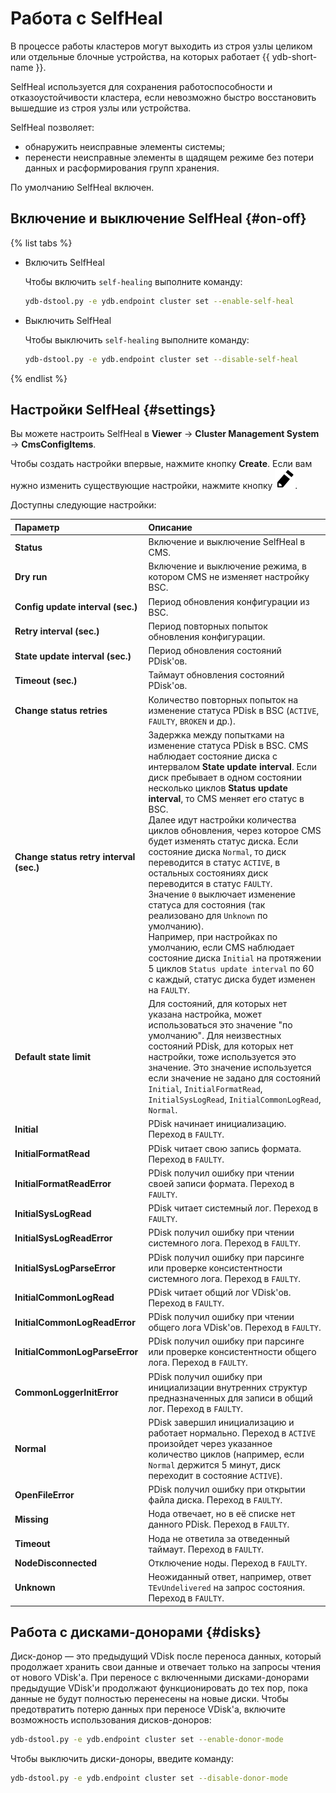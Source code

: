 # Работа с SelfHeal

В процессе работы кластеров могут выходить из строя узлы целиком или отдельные блочные устройства, на которых работает {{ ydb-short-name }}.

SelfHeal используется для сохранения работоспособности и отказоустойчивости кластера, если невозможно быстро восстановить вышедшие из строя узлы или устройства.

SelfHeal позволяет:
* обнаружить неисправные элементы системы;
* перенести неисправные элементы в щадящем режиме без потери данных и расформирования групп хранения.

По умолчанию SelfHeal включен.

## Включение и выключение SelfHeal {#on-off}

{% list tabs %}

- Включить SelfHeal

  Чтобы включить ```self-healing``` выполните команду:

  ```bash
  ydb-dstool.py -e ydb.endpoint cluster set --enable-self-heal
  ```

- Выключить SelfHeal

  Чтобы выключить ```self-healing``` выполните команду:

  ```bash
  ydb-dstool.py -e ydb.endpoint cluster set --disable-self-heal
  ```

{% endlist %}

## Настройки SelfHeal {#settings}

Вы можете настроить SelfHeal в **Viewer** → **Cluster Management System** → **CmsConfigItems**.

Чтобы создать настройки впервые, нажмите кнопку **Create**. Если вам нужно изменить существующие настройки, нажмите кнопку ![](../../_assets/pencil.svg).

Доступны следующие настройки:

| **Параметр**                             | **Описание**                                                                                                                                                             |
|:---------------------------------------- |:------------------------------------------------------------------------------------------------------------------------------------------------------------------------ |
| **Status**                               | Включение и выключение SelfHeal в CMS. |
| **Dry run**                              | Включение и выключение режима, в котором CMS не изменяет настройку BSC. |
| **Config update interval (sec.)**        | Период обновления конфигурации из BSC. |
| **Retry interval (sec.)**                | Период повторных попыток обновления конфигурации. |
| **State update interval (sec.)**         | Период обновления состояний PDisk'ов. |
| **Timeout (sec.)**                       | Таймаут обновления состояний PDisk'ов. |
| **Change status retries**                | Количество повторных попыток на изменение статуса PDisk в BSC (`ACTIVE`, `FAULTY`, `BROKEN` и др.). |
| **Change status retry interval (sec.)**  | Задержка между попытками на изменение статуса PDisk в BSC. CMS наблюдает состояние диска с интервалом **State update interval**. Если диск пребывает в одном состоянии несколько циклов **Status update interval**, то CMS меняет его статус в BSC.<br>Далее идут настройки количества циклов обновления, через которое CMS будет изменять статус диска. Если состояние диска `Normal`, то диск переводится в статус `ACTIVE`, в остальных состояниях диск переводится в статус `FAULTY`.<br>Значение `0` выключает изменение статуса для состояния (так реализовано для `Unknown` по умолчанию).<br>Например, при настройках по умолчанию, если CMS наблюдает состояние диска `Initial` на протяжении 5 циклов `Status update interval` по 60 с каждый, статус диска будет изменен на `FAULTY`. |
| **Default state limit**                  | Для состояний, для которых нет указана настройка, может использоваться это значение "по умолчанию". Для неизвестных состояний PDisk, для которых нет настройки, тоже используется это значение. Это значение используется если значение не задано для состояний `Initial`, `InitialFormatRead`, `InitialSysLogRead`, `InitialCommonLogRead`, `Normal`. |
| **Initial**                              | PDisk начинает инициализацию. Переход в `FAULTY`. |
| **InitialFormatRead**                    | PDisk читает свою запись формата. Переход в `FAULTY`. |
| **InitialFormatReadError**               | PDisk получил ошибку при чтении своей записи формата. Переход в `FAULTY`. |
| **InitialSysLogRead**                    | PDisk читает системный лог. Переход в `FAULTY`. |
| **InitialSysLogReadError**               | PDisk получил ошибку при чтении системного лога. Переход в `FAULTY`. |
| **InitialSysLogParseError**              | PDisk получил ошибку при парсинге или проверке консистентности системного лога. Переход в `FAULTY`. |
| **InitialCommonLogRead**                 | PDisk читает общий лог VDisk'ов. Переход в `FAULTY`. |
| **InitialCommonLogReadError**            | PDisk получил ошибку при чтении общего лога VDisk'ов. Переход в `FAULTY`. |
| **InitialCommonLogParseError**           | PDisk получил ошибку при парсинге или проверке консистентности общего лога. Переход в `FAULTY`. |
| **CommonLoggerInitError**                | PDisk получил ошибку при инициализации внутренних структур предназначенных для записи в общий лог. Переход в `FAULTY`. |
| **Normal**                               | PDisk завершил инициализацию и работает нормально. Переход в `ACTIVE` произойдет через указанное количество циклов (например, если `Normal` держится 5 минут, диск переходит в состояние `ACTIVE`). |
| **OpenFileError**                        | PDisk получил ошибку при открытии файла диска. Переход в `FAULTY`. |
| **Missing**                              | Нода отвечает, но в её списке нет данного PDisk. Переход в `FAULTY`. |
| **Timeout**                              | Нода не ответила за отведенный таймаут. Переход в `FAULTY`. |
| **NodeDisconnected**                     | Отключение ноды. Переход в `FAULTY`. |
| **Unknown**                              | Неожиданный ответ, например, ответ `TEvUndelivered` на запрос состояния. Переход в `FAULTY`. |

## Работа с дисками-донорами {#disks}

Диск-донор — это предыдущий VDisk после переноса данных, который продолжает хранить свои данные и отвечает только на запросы чтения от нового VDisk'а. При переносе с включенными дисками-донорами предыдущие VDisk'и продолжают функционировать до тех пор, пока данные не будут полностью перенесены на новые диски. Чтобы предотвратить потерю данных при переносе VDisk'а, включите возможность использования дисков-доноров:

```bash
ydb-dstool.py -e ydb.endpoint cluster set --enable-donor-mode
```

Чтобы выключить диски-доноры, введите команду:

```bash
ydb-dstool.py -e ydb.endpoint cluster set --disable-donor-mode
```
